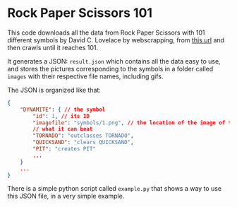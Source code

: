 # Rock Paper Scissors 101

This code downloads all the data from Rock Paper Scissors with 101 different symbols by David C. Lovelace by webscrapping, from [this url](https://www.umop.com/rps101/1.htm) and then crawls until it reaches 101.

It generates a JSON: `result.json` which contains all the data easy to use, and stores the pictures corresponding to the symbols in a folder called `images` with their respective file names, including gifs.

The JSON is organized like that:
```json
{
    "DYNAMITE": { // the symbol
        "id": 1, // its ID
        "imagefile": "symbols/1.png", // the location of the image of the symbol
        // what it can beat
        "TORNADO": "outclasses TORNADO",
        "QUICKSAND": "clears QUICKSAND",
        "PIT": "creates PIT"
        ...
    }
    ...
}
```

There is a simple python script called `example.py` that shows a way to use this JSON file, in a very simple example.